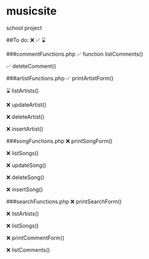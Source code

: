 # musicsite
school project

##To do:  ❌ ✅ ⌛

###commentFunctions.php
✅ function listComments()

✅ deleteComment()

###artistFunctions.php
✅ printArtistForm()

⌛ listArtists()

❌ updateArtist()

❌ deleteArtist()

❌ insertArtist()

###songFunctions.php
❌ printSongForm()

❌ listSongs()

❌ updateSong()

❌ deleteSong()

❌ insertSong()

###searchFunctions.php
❌ printSearchForm()

❌ listArtists()

❌ listSongs()

❌ printCommentForm()

❌ listComments()